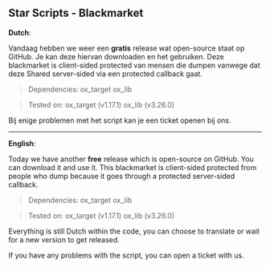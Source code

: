 ## Star Scripts - Blackmarket

**Dutch**:

Vandaag hebben we weer een **gratis** release wat open-source staat op GitHub. Je kan deze hiervan downloaden en het gebruiken. Deze blackmarket is client-sided protected van mensen die dumpen vanwege dat deze Shared server-sided via een protected callback gaat.

> Dependencies:
> ox_target
> ox_lib

> Tested on:
> ox_target (v1.17.1)
> ox_lib (v3.26.0)

Bij enige problemen met het script kan je een ticket openen bij ons.

---------------------------------------------------------------------

**English**:

Today we have another **free** release which is open-source on GitHub. You can download it and use it. This blackmarket is client-sided protected from people who dump because it goes through a protected server-sided callback.

> Dependencies:
> ox_target
> ox_lib

> Tested on:
> ox_target (v1.17.1)
> ox_lib (v3.26.0)

Everything is still Dutch within the code, you can choose to translate or wait for a new version to get released.

If you have any problems with the script, you can open a ticket with us.
